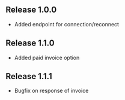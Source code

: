 ## Release 1.0.0
- Added endpoint for connection/reconnect

## Release 1.1.0
- Added paid invoice option

## Release 1.1.1
- Bugfix on response of invoice